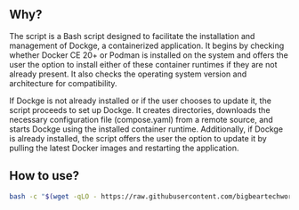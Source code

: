 ## Why?

The script is a Bash script designed to facilitate the installation and management of Dockge, a containerized application. It begins by checking whether Docker CE 20+ or Podman is installed on the system and offers the user the option to install either of these container runtimes if they are not already present. It also checks the operating system version and architecture for compatibility.

If Dockge is not already installed or if the user chooses to update it, the script proceeds to set up Dockge. It creates directories, downloads the necessary configuration file (compose.yaml) from a remote source, and starts Dockge using the installed container runtime. Additionally, if Dockge is already installed, the script offers the user the option to update it by pulling the latest Docker images and restarting the application.

## How to use?

```bash
bash -c "$(wget -qLO - https://raw.githubusercontent.com/bigbeartechworld/big-bear-scripts/master/install-or-update-dockge/run.sh)"
```
